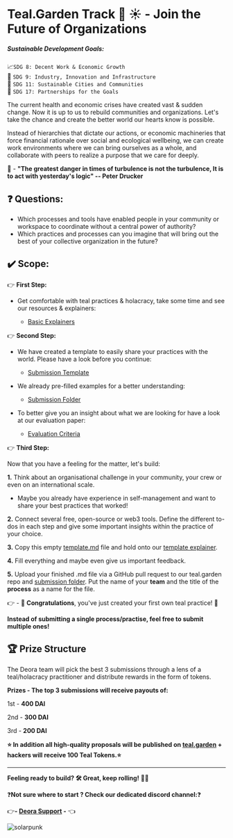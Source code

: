 # Teal.Garden Track :seedling: :sunny: - Join the Future of Organizations

##### Sustainable Development Goals:

:chart_with_upwards_trend:`SDG 8: Decent Work & Economic Growth`  
:milky_way: `SDG 9: Industry, Innovation and Infrastructure`  
:house_with_garden: `SDG 11: Sustainable Cities and Communities`  
:handshake: `SDG 17: Partnerships for the Goals`

The current health and economic crises have created vast & sudden change. Now it is up to us to rebuild communities and organizations. Let's take the chance and create the better world our hearts know is possible.

Instead of hierarchies that dictate our actions, or economic machineries that force financial rationale over social and ecological wellbeing, we can create work environments where we can bring ourselves as a whole, and collaborate with peers to realize a purpose that we care for deeply.

:thought_balloon: - **"The greatest danger in times of turbulence is not the turbulence, It is to act with yesterday's logic" -- Peter Drucker**

## :question: Questions:

- Which processes and tools have enabled people in your community or workspace to coordinate without a central power of authority?
- Which practices and processes can you imagine that will bring out the best of your collective organization in the future?

## :heavy_check_mark: Scope:

:point_right: **First Step:**

- Get comfortable with teal practices & holacracy, take some time and see our resources & explainers:

  - [Basic Explainers](https://github.com/deora-earth/tealgarden/blob/develop/docs/teal-basics.md)

:point_right: **Second Step:**

- We have created a template to easily share your practices with the world. Please have a look before you continue:

  - [Submission Template](https://hackmd.io/@5-YIdqM_TiWI7n-xRmaUqg/H1ywNR6_I)

- We already pre-filled examples for a better understanding:

  - [Submission Folder](https://github.com/deora-earth/tealgarden/tree/develop/submissions)

- To better give you an insight about what we are looking for have a look at our evaluation paper:

  - [Evaluation Criteria](https://github.com/deora-earth/tealgarden/blob/develop/docs/submission-evaluation.md)

:point_right: **Third Step:**

Now that you have a feeling for the matter, let's build:

**1.** Think about an organisational challenge in your community, your crew or even on an international scale.

- Maybe you already have experience in self-management and want to share your best practices that worked!

**2.** Connect several free, open-source or web3 tools. Define the different to-dos in each step and give some important insights within the practice of your choice.

**3.** Copy this empty [template.md](https://github.com/deora-earth/tealgarden/blob/develop/docs/start_here_blank_template.md) file and hold onto our [template explainer](https://hackmd.io/@5-YIdqM_TiWI7n-xRmaUqg/H1ywNR6_I).

**4.** Fill everything and maybe even give us important feedback.

**5.** Upload your finished .md file via a GitHub pull request to our teal.garden repo and [submission folder](https://github.com/deora-earth/tealgarden/tree/develop/submissions). Put the name of your **team** and the title of the **process** as a name for the file.

:point_right: - :tada: **Congratulations**, you've just created your first own teal practice! :tada:

**Instead of submitting a single process/practise, feel free to submit multiple ones!**

## :trophy: Prize Structure

The Deora team will pick the best 3 submissions through a lens of a teal/holacracy practitioner and distribute rewards in the form of tokens.

**Prizes - The top 3 submissions will receive payouts of:**

1st - **400 DAI**

2nd - **300 DAI**

3rd - **200 DAI**

**:star: In addition all high-quality proposals will be published on [teal.garden](https://tealgarden.deora.earth/) + hackers will receive 100 Teal Tokens.:star:**

---

**Feeling ready to build? :hammer_and_wrench: Great, keep rolling!** :biking_man:

:question:**Not sure where to start ? Check our dedicated discord channel:**:question:

:point_right:**- ​[Deora Support](https://discord.gg/T5NU2q5) -** :point_left:

![solarpunk](https://i.imgur.com/FaBDhgT.jpg)
